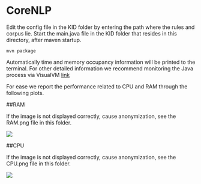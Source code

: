 # CoreNLP

Edit the config file in the KID folder by entering the path where the rules and corpus lie.
Start the main.java file in the KID folder that resides in this directory, after maven startup.


```
mvn package
```

Automatically time and memory occupancy information will be printed to the terminal. For other detailed information we recommend monitoring the Java process via VisualVM [link](https://visualvm.github.io)

For ease we report the performance related to CPU and RAM through the following plots.

##RAM

If the image is not displayed correctly, cause anonymization, see the RAM.png file in this folder.

![](https://github.com/Scafooo/EMNLP2022/blob/main/CoreNLP/RAM.png)

##CPU

If the image is not displayed correctly, cause anonymization, see the CPU.png file in this folder.

![](https://github.com/Scafooo/EMNLP2022/blob/main/CoreNLP/CPU.png)

